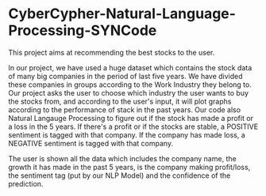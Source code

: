 # CyberCypher-Natural-Language-Processing-SYNCode

This project aims at recommending the best stocks to the user.

In our project, we have used a huge dataset which contains the stock data of many big companies in the period of last five years. We have divided these companies in groups according to the Work Industry they belong to. Our project asks the user to choose which industry the user wants to buy the stocks from, and according to the user's input, it will plot graphs according to the performance of stack in the past years. Our code also Natural Langauge Processing to figure out if the stock has made a profit or a loss in the 5 years.
If there's a profit or if the stocks are stable, a POSITIVE sentiment is tagged with that company.
If the company has made loss, a NEGATIVE sentiment is tagged with that company.

The user is shown all the data which includes the company name, the growth it has made in the past 5 years, is the company making profit/loss, the sentiment tag (put by our NLP Model) and the confidence of the prediction.
